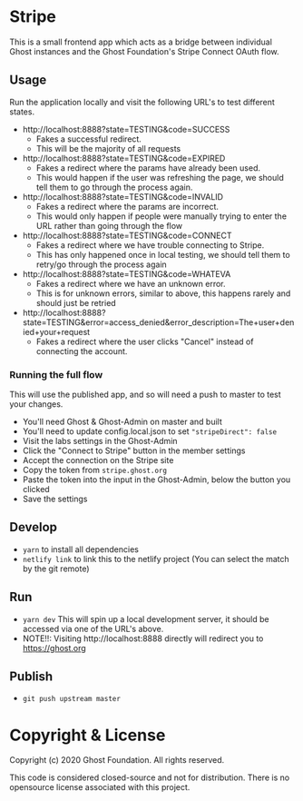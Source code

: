 # Stripe

This is a small frontend app which acts as a bridge between individual Ghost instances and the Ghost Foundation's Stripe Connect OAuth flow.

## Usage

Run the application locally and visit the following URL's to test different states.

- http://localhost:8888?state=TESTING&code=SUCCESS
    - Fakes a successful redirect.
    - This will be the majority of all requests
- http://localhost:8888?state=TESTING&code=EXPIRED
    - Fakes a redirect where the params have already been used.
    - This would happen if the user was refreshing the page, we should tell them to go through the process again.
- http://localhost:8888?state=TESTING&code=INVALID
    - Fakes a redirect where the params are incorrect.
    - This would only happen if people were manually trying to enter the URL rather than going through the flow
- http://localhost:8888?state=TESTING&code=CONNECT
    - Fakes a redirect where we have trouble connecting to Stripe.
    - This has only happened once in local testing, we should tell them to retry/go through the process again
- http://localhost:8888?state=TESTING&code=WHATEVA
    - Fakes a redirect where we have an unknown error.
    - This is for unknown errors, similar to above, this happens rarely and should just be retried
- http://localhost:8888?state=TESTING&error=access_denied&error_description=The+user+denied+your+request
    - Fakes a redirect where the user clicks "Cancel" instead of connecting the account.

### Running the full flow

This will use the published app, and so will need a push to master to test your changes.

- You'll need Ghost & Ghost-Admin on master and built
- You'll need to update config.local.json to set `"stripeDirect": false`
- Visit the labs settings in the Ghost-Admin
- Click the "Connect to Stripe" button in the member settings
- Accept the connection on the Stripe site
- Copy the token from `stripe.ghost.org`
- Paste the token into the input in the Ghost-Admin, below the button you clicked
- Save the settings

## Develop

- `yarn` to install all dependencies
- `netlify link` to link this to the netlify project (You can select the match by the git remote)

## Run

- `yarn dev` This will spin up a local development server, it should be accessed via one of the URL's above.
- NOTE!!: Visiting http://localhost:8888 directly will redirect you to https://ghost.org


## Publish

- `git push upstream master`

# Copyright & License 

Copyright (c) 2020 Ghost Foundation. All rights reserved.

This code is considered closed-source and not for distribution. There is no opensource license associated with this project.
